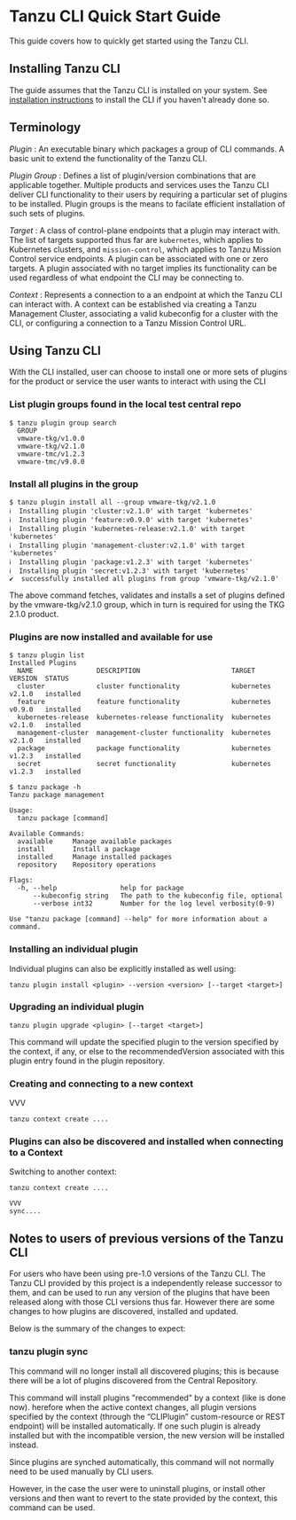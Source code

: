 # Tanzu CLI Quick Start Guide

This guide covers how to quickly get started using the Tanzu CLI.

## Installing Tanzu CLI

The guide assumes that the Tanzu CLI is installed on your system. See
[installation instructions](install.md) to install the CLI if you haven't
already done so.

## Terminology

*Plugin* : An executable binary which packages a group of CLI commands. A basic
unit to extend the functionality of the Tanzu CLI.

*Plugin Group* : Defines a list of plugin/version combinations that are
applicable together. Multiple products and services uses the Tanzu CLI deliver
CLI functionality to their users by requiring a particular set of plugins to be
installed. Plugin groups is the means to facilate efficient installation of
such sets of plugins.

*Target* : A class of control-plane endpoints that a plugin may interact with.
The list of targets supported thus far are `kubernetes`, which applies to
Kubernetes clusters, and `mission-control`, which applies to Tanzu Mission
Control service endpoints. A plugin can be associated with one or zero targets.
A plugin associated with no target implies its functionality can be used
regardless of what endpoint the CLI may be connecting to.

*Context* : Represents a connection to a an endpoint at which the Tanzu CLI can
interact with.  A context can be established via creating a Tanzu Management
Cluster, associating a valid kubeconfig for a cluster with the CLI, or
configuring a connection to a Tanzu Mission Control URL.

## Using Tanzu CLI

With the CLI installed, user can choose to install one or more sets of plugins for the product or service the user wants to interact with using the CLI

### List plugin groups found in the local test central repo

```console
$ tanzu plugin group search
  GROUP
  vmware-tkg/v1.0.0
  vmware-tkg/v2.1.0
  vmware-tmc/v1.2.3
  vmware-tmc/v9.0.0
```

### Install all plugins in the group

```console
$ tanzu plugin install all --group vmware-tkg/v2.1.0
ℹ  Installing plugin 'cluster:v2.1.0' with target 'kubernetes'
ℹ  Installing plugin 'feature:v0.9.0' with target 'kubernetes'
ℹ  Installing plugin 'kubernetes-release:v2.1.0' with target 'kubernetes'
ℹ  Installing plugin 'management-cluster:v2.1.0' with target 'kubernetes'
ℹ  Installing plugin 'package:v1.2.3' with target 'kubernetes'
ℹ  Installing plugin 'secret:v1.2.3' with target 'kubernetes'
✔  successfully installed all plugins from group 'vmware-tkg/v2.1.0'
```

The above command fetches, validates and installs a set of plugins defined by the vmware-tkg/v2.1.0 group, which in turn is required for using the TKG 2.1.0 product.

### Plugins are now installed and available for use

```console
$ tanzu plugin list
Installed Plugins
  NAME                DESCRIPTION                       TARGET      VERSION  STATUS
  cluster             cluster functionality             kubernetes  v2.1.0   installed
  feature             feature functionality             kubernetes  v0.9.0   installed
  kubernetes-release  kubernetes-release functionality  kubernetes  v2.1.0   installed
  management-cluster  management-cluster functionality  kubernetes  v2.1.0   installed
  package             package functionality             kubernetes  v1.2.3   installed
  secret              secret functionality              kubernetes  v1.2.3   installed

$ tanzu package -h
Tanzu package management

Usage:
  tanzu package [command]

Available Commands:
  available     Manage available packages
  install       Install a package
  installed     Manage installed packages
  repository    Repository operations

Flags:
  -h, --help                help for package
      --kubeconfig string   The path to the kubeconfig file, optional
      --verbose int32       Number for the log level verbosity(0-9)

Use "tanzu package [command] --help" for more information about a command.
```

### Installing an individual plugin

Individual plugins can also be explicitly installed as well using:

```console
tanzu plugin install <plugin> --version <version> [--target <target>]
```

### Upgrading an individual plugin

```console
tanzu plugin upgrade <plugin> [--target <target>]
```

This command will update the specified plugin to the version specified by the context, if
any, or else to the recommendedVersion associated with this plugin entry found in the plugin repository.

### Creating and connecting to a new context

VVV

```console
tanzu context create ....
```

### Plugins can also be discovered and installed when connecting to a Context

Switching to another context:

```console
tanzu context create ....

VVV
sync....
```

## Notes to users of previous versions of the Tanzu CLI

For users who have been using pre-1.0 versions of the Tanzu CLI. The Tanzu CLI
provided by this project is a independently release successor to them, and can
be used to run any version of the plugins that have been released along with
those CLI versions thus far. However there are some changes to how plugins are
discovered, installed and updated.

Below is the summary of the changes to expect:

### tanzu plugin sync

This command will no longer install all discovered plugins; this is because
there will be a lot of plugins discovered from the Central Repository.

This command will install plugins "recommended" by a context (like is done
now).  herefore when the active context changes, all plugin versions specified
by the context (through the “CLIPlugin” custom-resource or REST endpoint) will
be installed automatically. If one such plugin is already installed but with
the incompatible version, the new version will be installed instead.

Since plugins are synched automatically, this command will not normally need to
be used manually by CLI users.

However, in the case the user were to uninstall plugins, or install other
versions and then want to revert to the state provided by the context, this
command can be used.
